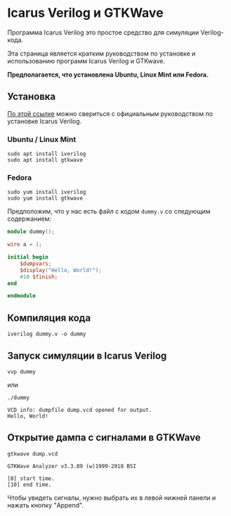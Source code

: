 # Icarus Verilog и GTKWave

Программа Icarus Verilog это простое средство для симуляции Verilog-кода.

Эта страница является кратким руководством по установке и использованию программ Icarus Verilog и GTKwave.

**Предполагается, что установлена Ubuntu, Linux Mint или Fedora.**

## Установка

[По этой ссылке](http://iverilog.wikia.com/wiki/Installation_Guide) можно свериться с официальным руководством по установке Icarus Verilog.

### Ubuntu / Linux Mint

```
sudo apt install iverilog
sudo apt install gtkwave
```

### Fedora

```
sudo yum install iverilog
sudo yum install gtkwave
```

Предположим, что у нас есть файл с кодом `dummy.v` со следующим содержанием:

```verilog
module dummy();

wire a = 1;

initial begin
    $dumpvars;
    $display("Hello, World!");
    #10 $finish;
end

endmodule
```

## Компиляция кода

```
iverilog dummy.v -o dummy
```

## Запуск симуляции в Icarus Verilog

```
vvp dummy
```
или
```
./dummy
```

```
VCD info: dumpfile dump.vcd opened for output.
Hello, World!
```

## Открытие дампа с сигналами в GTKWave

```
gtkwave dump.vcd

GTKWave Analyzer v3.3.89 (w)1999-2018 BSI

[0] start time.
[10] end time.
```

Чтобы увидеть сигналы, нужно выбрать их в левой нижней панели и нажать кнопку "Append".
